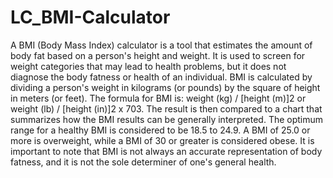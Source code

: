 # LC_BMI-Calculator

A BMI (Body Mass Index) calculator is a tool that estimates the amount of body fat based on a person's height and weight.
It is used to screen for weight categories that may lead to health problems, but it does not diagnose the body fatness or health of an individual.
BMI is calculated by dividing a person's weight in kilograms (or pounds) by the square of height in meters (or feet).
The formula for BMI is: weight (kg) / [height (m)]2 or weight (lb) / [height (in)]2 x 703.
The result is then compared to a chart that summarizes how the BMI results can be generally interpreted.
The optimum range for a healthy BMI is considered to be 18.5 to 24.9.
A BMI of 25.0 or more is overweight, while a BMI of 30 or greater is considered obese.
It is important to note that BMI is not always an accurate representation of body fatness, and it is not the sole determiner of one's general health.